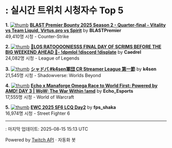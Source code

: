 # : 실시간 트위치 시청자수 Top 5

**1.** [![thumb](https://static-cdn.jtvnw.net/previews-ttv/live_user_blastpremier-320x180.jpg)](https://twitch.tv/BLASTPremier)
**[BLAST Premier Bounty 2025 Season 2 - Quarter-final - Vitality vs Team Liquid, Virtus.pro vs Spirit](https://twitch.tv/BLASTPremier)** by **BLASTPremier**<br>49,410명 시청  - Counter-Strike

**2.** [![thumb](https://static-cdn.jtvnw.net/previews-ttv/live_user_caedrel-320x180.jpg)](https://twitch.tv/Caedrel)
**[🔴LOS RATOOOONIESSS FINAL DAY OF SCRIMS BEFORE THE BIG WEEKEND AHEAD 🔴-  !dpmlol !discord !displate](https://twitch.tv/Caedrel)** by **Caedrel**<br>24,082명 시청  - League of Legends

**3.** [![thumb](https://static-cdn.jtvnw.net/previews-ttv/live_user_k4sen-320x180.jpg)](https://twitch.tv/k4sen)
**[シャドバ #k4sen軍団 CR Streamer League  第一節](https://twitch.tv/k4sen)** by **k4sen**<br>21,545명 시청  - Shadowverse: Worlds Beyond

**4.** [![thumb](https://static-cdn.jtvnw.net/previews-ttv/live_user_echo_esports-320x180.jpg)](https://twitch.tv/Echo_Esports)
**[Echo x Manaforge Omega Race to World First: Powered by AMD!  DAY 3 | WoW: The War Within !amd](https://twitch.tv/Echo_Esports)** by **Echo_Esports**<br>17,555명 시청  - World of Warcraft

**5.** [![thumb](https://static-cdn.jtvnw.net/previews-ttv/live_user_fps_shaka-320x180.jpg)](https://twitch.tv/fps_shaka)
**[EWC 2025 SF6 LCQ Day2](https://twitch.tv/fps_shaka)** by **fps_shaka**<br>16,974명 시청  - Street Fighter 6


---
: 마지막 업데이트: 2025-08-15 15:13 UTC

Powered by [Twitch API](https://dev.twitch.tv/docs/api/reference) · 자동화 봇